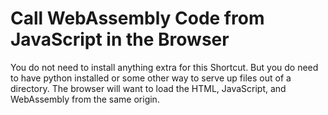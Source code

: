 # Call WebAssembly Code from JavaScript in the Browser

You do not need to install anything extra for this Shortcut. But you
do need to have python installed or some other way to serve up files
out of a directory. The browser will want to load the HTML,
JavaScript, and WebAssembly from the same origin.

